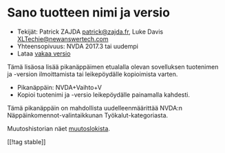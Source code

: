 # Sano tuotteen nimi ja versio #

* Tekijät: Patrick ZAJDA <patrick@zajda.fr>, Luke Davis
  <XLTechie@newanswertech.com>
* Yhteensopivuus: NVDA 2017.3 tai uudempi
* Lataa [vakaa versio][1]

Tämä lisäosa lisää pikanäppäimen etualalla olevan sovelluksen tuotenimen ja
-version ilmoittamista tai leikepöydälle kopioimista varten.

* Pikanäppäin: NVDA+Vaihto+V
* Kopioi tuotenimi ja -versio leikepöydälle painamalla kahdesti.

Tämä pikanäppäin on mahdollista uudelleenmäärittää NVDA:n
Näppäinkomennot-valintaikkunan Työkalut-kategoriasta.

Muutoshistorian näet
[muutoslokista](https://github.com/opensourcesys/sayProductNameAndVersion/blob/master/changelog.md#readme).

[[!tag stable]]

[1]:
https://addons.nvda-project.org/files/get.php?file=sayProductNameAndVersion
